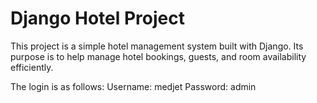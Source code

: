 # Django Hotel Project

This project is a simple hotel management system built with Django. Its purpose is to help manage hotel bookings, guests, and room availability efficiently.

The login is as follows:
Username: medjet
Password: admin
